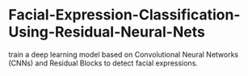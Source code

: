 # Facial-Expression-Classification-Using-Residual-Neural-Nets
train a deep learning model based on Convolutional Neural Networks (CNNs) and Residual Blocks to detect facial expressions.
